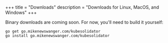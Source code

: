 +++
title = "Downloads"
description = "Downloads for Linux, MacOS, and Windows"
+++

Binary downloads are coming soon.  For now, you'll need to build it yourself:

```
go get go.mikenewswanger.com/kubesolidator
go install go.mikenewswanger.com/kubesolidator
```
